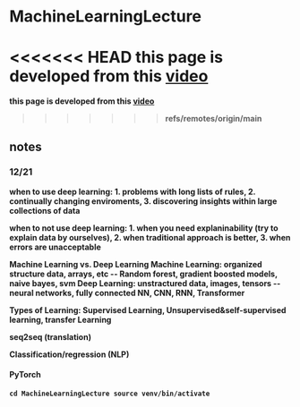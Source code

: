 # MachineLearningLecture
<<<<<<< HEAD
<b> this page is developed from this [video](https://www.youtube.com/watch?v=Z_ikDlimN6A)
=======
**this page is developed from this [video](https://www.youtube.com/watch?v=Z_ikDlimN6A)**
>>>>>>> refs/remotes/origin/main
## notes
### 12/21

when to use deep learning: 1. problems with long lists of rules, 2. continually changing enviroments, 3. discovering insights within large collections of data

when to not use deep learning: 1. when you need explaninability (try to explain data by ourselves), 2. when traditional approach is better, 3. when errors are unacceptable

Machine Learning vs. Deep Learning
Machine Learning: organized structure data, arrays, etc -- Random forest, gradient boosted models, naive bayes, svm
Deep Learning: unstractured data, images, tensors -- neural networks, fully connected NN, CNN, RNN, Transformer

Types of Learning: <b>Supervised Learning, <b>Unsupervised&self-supervised learning, <b>transfer Learning

**seq2seq (translation)**

**Classification/regression (NLP)**

#### PyTorch


``cd MachineLearningLecture
source venv/bin/activate``
